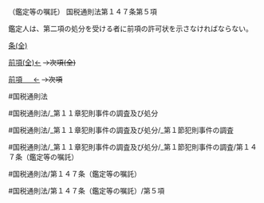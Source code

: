 （鑑定等の嘱託）
国税通則法第１４７条第５項

鑑定人は、第二項の処分を受ける者に前項の許可状を示さなければならない。

[条(全)](国税通則法＿＿＿＿＿第１４７条_.md)

[前項(全)←](国税通則法＿＿＿＿＿第１４７条第４項_.md)  ~~→次項(全)~~

[前項 　 ←](国税通則法＿＿＿＿＿第１４７条第４項.md)  ~~→次項~~



#国税通則法

#国税通則法/_第１１章犯則事件の調査及び処分

#国税通則法/_第１１章犯則事件の調査及び処分/_第１節犯則事件の調査

#国税通則法/_第１１章犯則事件の調査及び処分/_第１節犯則事件の調査/第１４７条（鑑定等の嘱託）

#国税通則法/第１４７条（鑑定等の嘱託）

#国税通則法/第１４７条（鑑定等の嘱託）/第５項

